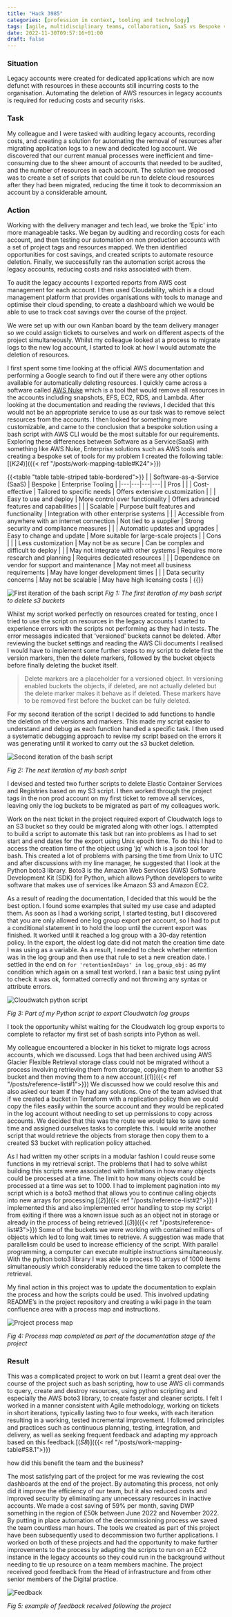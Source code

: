 ```yaml
---
title: "Hack 3985"
categories: [profession in context, tooling and technology]
tags: [agile, multidisciplinary teams, collaboration, SaaS vs Bespoke vs Enterprise]
date: 2022-11-30T09:57:16+01:00
draft: false
---
```


### Situation

Legacy accounts were created for dedicated applications which are now defunct with resources in these accounts still incurring costs to the organisation. Automating the deletion of AWS resources in legacy accounts is required for reducing costs and security risks.

### Task

My colleague and I were tasked with auditing legacy accounts, recording costs, and creating a solution for automating the removal of resources after migrating application logs to a new and dedicated log account. We discovered that our current manual processes were inefficient and time-consuming due to the sheer amount of accounts that needed to be audited, and the number of resources in each account. The solution we proposed was to create a set of scripts that could be run to delete cloud resources after they had been migrated, reducing the time it took to decommission an account by a considerable amount.

### Action

Working with the delivery manager and tech lead, we broke the 'Epic' into more manageable tasks. We began by auditing and recording costs for each account, and then testing our automation on non production accounts with a set of project tags and resources mapped. We then identified opportunities for cost savings, and created scripts to automate resource deletion. Finally, we successfully ran the automation script across the legacy accounts, reducing costs and risks associated with them.

To audit the legacy accounts I exported reports from AWS cost management for each account. I then used Cloudability, which is a cloud management platform that provides organisations with tools to manage and optimise their cloud spending, to create a dashboard which we would be able to use to track cost savings over the course of the project.

We were set up with our own Kanban board by the team delivery manager so we could assign tickets to ourselves and work on different aspects of the project simultaneously. Whilst my colleague looked at a process to migrate logs to the new log account,  I started to look at how I would automate the deletion of resources.

I first spent some time looking at the official AWS documentation and performing a Google search to find out if there were any other options available for automatically deleting resources. I quickly came across a software called [AWS Nuke](https://github.com/rebuy-de/aws-nuke) which is a tool that would remove all resources in the accounts including snapshots, EFS, EC2, RDS, and Lambda. After looking at the documentation and reading the reviews, I decided that this would not be an appropriate service to use as our task was to remove select resources from the accounts. I then looked for something more customizable, and came to the conclusion that a bespoke solution using a bash script with AWS CLI would be the most suitable for our requirements. Exploring these differences between Software as a Service(SaaS) with something like AWS Nuke, Enterprise solutions such as AWS tools and creating a bespoke set of tools for my problem I created the following table:[(*K24*)]({{< ref "/posts/work-mapping-table#K24">}})


{{<table "table table-striped table-bordered">}}
|   | Software-as-a-Service (SaaS) | Bespoke | Enterprise Tooling |
|---|---|---|---|
| Pros |
| | Cost-effective | Tailored to specific needs | Offers extensive customization |
| | Easy to use and deploy | More control over functionality | Offers advanced features and capabilities |
| | Scalable | Purpose built features and functionality | Integration with other enterprise systems |
| | Accessible from anywhere with an internet connection | Not tied to a supplier | Strong security and compliance measures |
| | Automatic updates and upgrades | Easy to change and update | More suitable for large-scale projects |
| Cons |
| | Less customization | May not be as secure | Can be complex and difficult to deploy |
| | May not integrate with other systems | Requires more research and planning | Requires dedicated resources |
| | Dependence on vendor for support and maintenance | May not meet all business requirements | May have longer development times |
| | Data security concerns | May not be scalable | May have high licensing costs |
{{</table>}}


![First iteration of the bash script](bash1.svg)
*Fig 1: The first iteration of my bash script to delete s3 buckets*

Whilst my script worked perfectly on resources created for testing, once I tried to use the script on resources in the legacy accounts I started to experience errors with the scripts not performing as they had in tests. The error messages indicated that 'versioned' buckets cannot be deleted. After reviewing the bucket settings and reading the AWS Cli documents I realised I would have to implement some further steps to my script to delete first the version markers, then the delete markers, followed by the bucket objects before finally deleting the bucket itself.

> Delete markers are a placeholder for a versioned object. In versioning enabled buckets the objects, if deleted, are not actually deleted but the delete marker makes it behave as if deleted. These markers have to be removed first before the bucket can be fully deleted.

For my second iteration of the script I decided to add functions to handle the deletion of the versions and markers. This made my script easier to understand and debug as each function handled a specific task. I then used a systematic debugging approach to revise my script based on the errors it was generating until it worked to carry out the s3 bucket deletion. 

![Second iteration of the bash script](bash2.svg)

*Fig 2: The next iteration of my bash script*

I devised and tested two further scripts to delete Elastic Container Services and Registries based on my S3 script. I then worked through the project tags in the non prod account on my first ticket to remove all services, leaving only the log buckets to be migrated as part of my colleagues work.

Work on the next ticket in the project required export of Cloudwatch logs to an S3 bucket so they could be migrated along with other logs. I attempted to build a script to automate this task but ran into problems as I had to set start and end dates for the export using Unix epoch time. To do this I had to access the creation time of the object using 'jq' which is a json tool for bash. This created a lot of problems with parsing the time from Unix to UTC and after discussions with my line manager, he suggested that I look at the Python boto3 library. Boto3 is the Amazon Web Services (AWS) Software Development Kit (SDK) for Python, which allows Python developers to write software that makes use of services like Amazon S3 and Amazon EC2.

As a result of reading the documentation, I decided that this would be the best option. I found some examples that suited my use case and adapted them. As soon as I had a working script, I started testing, but I discovered that you are only allowed one log group export per account, so I had to put a conditional statement in to hold the loop until the current export was finished. It worked until it reached a log group with a 30-day retention policy. In the export, the oldest log date did not match the creation time date I was using as a variable. As a result, I needed to check whether retention was in the log group and then use that rule to set a new creation date. I settled in the end on
`for 'retentionInDays' in log_group_obj:` as my condition which again on a small test worked. I ran a basic test using pylint to check it was ok, formatted correctly and not throwing any syntax or attribute errors.

![Cloudwatch python script](cloudwatch.png)

*Fig 3: Part of my Python script to export Cloudwatch log groups*

I took the opportunity whilst waiting for the Cloudwatch log group exports to complete to refactor my first set of bash scripts into Python as well.

My colleague encountered a blocker in his ticket to migrate logs across accounts, which we discussed. Logs that had been archived using AWS Glacier Flexible Retrieval storage class could not be migrated without a process involving retrieving them from storage, copying them to another S3 bucket and then moving them to a new account.[(*1*)]({{< ref "/posts/reference-list#1">}}) We discussed how we could resolve this and also asked our team if they had any solutions. One of the team advised that if we created a bucket in Terraform with a replication policy then we could copy the files easily within the source account and they would be replicated in the log account without needing to set up permissions to copy across accounts. We decided that this was the route we would take to save some time and assigned ourselves tasks to complete this. I would write another script that would retrieve the objects from storage then copy them to a created S3 bucket with replication policy attached.

As I had written my other scripts in a modular fashion I could reuse some functions in my retrieval script. The problems that I had to solve whilst building this scripts were associated with limitations in how many objects could be processed at a time. The limit to how many objects could be processed at a time was set to 1000. I had to implement pagination into my script which is a boto3 method that allows you to continue calling objects into new arrays for processing.[(*2*)]({{< ref "/posts/reference-list#2">}}) I implemented this and also implemented error handling to stop my script from exiting if there was a known issue such as an object not in storage or already in the process of being retrieved.[(*3*)]({{< ref "/posts/reference-list#3">}}) Some of the buckets we were working with contained millions of objects which led to long wait times to retrieve. A suggestion was made that parallelism could be used to increase efficiency of the script. With parallel programming, a computer can execute multiple instructions simultaneously. With the python boto3 library I was able to process 10 arrays of 1000 items simultaneously which considerably reduced the time taken to complete the retrieval.

My final action in this project was to update the documentation to explain the process and how the scripts could be used. This involved updating README’s in the project repository and creating a wiki page in the team confluence area with a process map and instructions.

![Project process map](new_decom_flow.jpg)

*Fig 4: Process map completed as part of the documentation stage of the project*

### Result

This was a complicated project to work on but I learnt a great deal over the course of the project such as bash scripting, how to use AWS cli commands to query, create and destroy resources, using python scripting and especially the AWS boto3 library, to create faster and cleaner scripts. I felt I worked in a manner consistent with Agile methodology, working on tickets in short iterations, typically lasting two to four weeks, with each iteration resulting in a working, tested incremental improvement. I followed principles and practices such as continuous planning, testing, integration, and delivery, as well as seeking frequent feedback and adapting my approach based on this feedback.[(*S8*)]({{< ref "/posts/work-mapping-table#S8.1">}})

how did this benefit the team and the business?

The most satisfying part of the project for me was reviewing the cost dashboards at the end of the project. By automating this process, not only did it improve the efficiency of our team, but it also reduced costs and improved security by eliminating any unnecessary resources in inactive accounts. We made a cost saving of 59% per month, saving DWP something in the region of £50k between June 2022 and November 2022. By putting in place automation of the decommissioning process we saved the team countless man hours. The tools we created as part of this project have been subsequently used to decommission two further applications. I worked on both of these projects and had the opportunity to make further improvements to the process by adapting the scripts to run on an EC2 instance in the legacy accounts so they could run in the background without needing to tie up resource on a team members machine. The project received good feedback from the Head of infrastructure and from other senior members of the Digital practice.

![Feedback](feedback.png)

*Fig 5: example of feedback received following the project*
